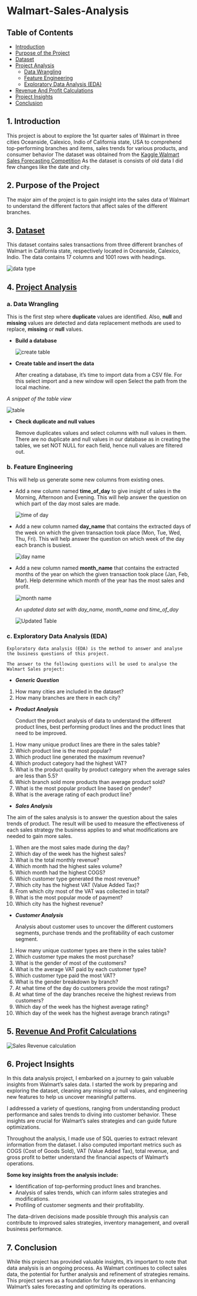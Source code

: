 # Walmart-Sales-Analysis
## Table of Contents
- [Introduction](https://github.com/samia-dola/Walmart-Sales-Analysis/edit/main/README.md#1-introduction)
- [Purpose of the Project](https://github.com/samia-dola/Walmart-Sales-Analysis#2-purpose-of-the-project)
- [Dataset](https://github.com/samia-dola/Walmart-Sales-Analysis#3-dataset)
- [Project Analysis](https://github.com/samia-dola/Walmart-Sales-Analysis#4-project-analysis)
  - [Data Wrangling](https://github.com/samia-dola/Walmart-Sales-Analysis#a-data-wrangling)
  - [Feature Engineering](https://github.com/samia-dola/Walmart-Sales-Analysis#b-feature-engineering)
  - [Exploratory Data Analysis (EDA)](https://github.com/samia-dola/Walmart-Sales-Analysis#c-exploratory-data-analysis-eda)
- [Revenue And Profit Calculations](https://github.com/samia-dola/Walmart-Sales-Analysis#5-revenue-and-profit-calculations)
- [Project Insights](https://github.com/samia-dola/Walmart-Sales-Analysis#6-project-insights)
- [Conclusion](https://github.com/samia-dola/Walmart-Sales-Analysis#7-conclusion)

## 1. Introduction
This project is about to explore the 1st quarter sales of Walmart in three cities Oceanside, Calexico, Indio of California state, USA to comprehend top-performing branches and items, sales trends for various products, and consumer behavior The dataset was obtained from the [Kaggle Walmart Sales Forecasting Competition](https://www.kaggle.com/c/walmart-recruiting-store-sales-forecasting) 
As the dataset is consists of old data I did few changes like the date and city.

## 2. Purpose of the Project 
The major aim of the project is to gain insight into the sales data of Walmart to understand the different factors that affect sales of the different branches.

## 3. [Dataset](https://github.com/samia-dola/Walmart-Sales-Analysis/blob/main/Walmart%20Sales%20Analysis.csv)
This dataset contains sales transactions from three different branches of Walmart in California state, respectively located in Oceanside, Calexico, Indio. The data contains 17 columns and 1001 rows with headings. 

![data type](https://github.com/samia-dola/Walmart-Sales-Analysis/assets/150064729/10eb85a4-f607-46d8-bb36-38cbf54e2775)

## 4. [Project Analysis](https://github.com/samia-dola/Walmart-Sales-Analysis/blob/main/Walmart%20Sales%20Analysis%20queries.sql)
### a. Data Wrangling

This is the first step where **duplicate** values are identified. Also, **null** and **missing** values are detected and data replacement methods are used to replace, **missing** or **null** values.

- **Build a database**

  ![create table](https://github.com/samia-dola/Walmart-Sales-Analysis/assets/150064729/80f0a25e-3e98-44bf-bbce-8dfe7f8aeb90)

- **Create table and insert the data**

  After creating a database, it’s time to import data from a CSV file. For this select import and a new window will open Select the path from the local machine.
  
*A snippet of the table view*
  
  ![table](https://github.com/samia-dola/Walmart-Sales-Analysis/assets/150064729/f2bc9ace-4150-4f85-9f5a-f76feffb9274)
  
- **Check duplicate and null values**

  Remove duplicates values and select columns with null values in them. There are no duplicate and null values in our database as in creating the tables, we set NOT NULL for each field, hence null values   are filtered out.

### b. Feature Engineering
  This will help us generate some new columns from existing ones.

- Add a new column named **time_of_day** to give insight of sales in the Morning, Afternoon and Evening. This will help answer the question on which part of the day most sales are made.
  
  ![time of day](https://github.com/samia-dola/Walmart-Sales-Analysis/assets/150064729/d5d381b0-6b4d-4a52-b917-bdda8dc0e878)

- Add a new column named **day_name** that contains the extracted days of the week on which the given transaction took place (Mon, Tue, Wed, Thu, Fri). This will help answer the question on which week     of the day each branch is busiest.
  
  ![day name](https://github.com/samia-dola/Walmart-Sales-Analysis/assets/150064729/cce710b4-ace5-4562-aba8-b14eae259a89)

- Add a new column named **month_name** that contains the extracted months of the year on which the given transaction took place (Jan, Feb, Mar). Help determine which month of the year has the most sales   and profit.
 
  ![month name](https://github.com/samia-dola/Walmart-Sales-Analysis/assets/150064729/4e778a3a-ff14-470b-91b9-72c8e7c656be)

  *An updated data set with day_name, month_name and time_of_day*

  ![Updated Table](https://github.com/samia-dola/Walmart-Sales-Analysis/assets/150064729/0b883fa8-88ef-45bb-8ef8-fd27026e2c78)

### c. Exploratory Data Analysis (EDA) 
    Exploratory data analysis (EDA) is the method to answer and analyse the business questions of this project.

    The answer to the following questions will be used to analyse the Walmart Sales project:

- ***Generic Question***

1. How many cities are included in the dataset?
2. How many branches are there in each city?

- ***Product Analysis***

  Conduct the product analysis of data to understand the different product lines, best performing product lines and the product lines that need to be improved.
1. How many unique product lines are there in the sales table?
2. Which product line is the most popular?
3. Which product line generated the maximum revenue?
4. Which product category had the highest VAT?
5. What is the product quality by product category when the average sales are less than 5.5?
6. Which branch sold more products than average product sold?
7. What is the most popular product line based on gender?
8. What is the average rating of each product line?

- ***Sales Analysis***

The aim of the sales analysis is to answer the question about the sales trends of product. The result will be used to measure the effectiveness of each sales strategy the business applies to and what modifications are needed to gain more sales.
1. When are the most sales made during the day?
2. Which day of the week has the highest sales?
3. What is the total monthly revenue?
4. Which month had the highest sales volume?
5. Which month had the highest COGS?
6. Which customer type generated the most revenue? 
7. Which city has the highest VAT (Value Added Tax)?
8. From which city most of the VAT was collected in total?
9. What is the most popular mode of payment?
10. Which city has the highest revenue?

- ***Customer Analysis***

  Analysis about customer uses to uncover the different customers segments, purchase trends and the profitability of each customer segment.
1. How many unique customer types are there in the sales table?
2. Which customer type makes the most purchase?
3. What is the gender of most of the customers?
4. What is the average VAT paid by each customer type?
5. Which customer type paid the most VAT?
6. What is the gender breakdown by branch?
7. At what time of the day do customers provide the most ratings?
8. At what time of the day branches receive the highest reviews from customers?
9. Which day of the week has the highest average rating?
10. Which day of the week has the highest average branch ratings?

## 5. [Revenue And Profit Calculations](https://github.com/samia-dola/Walmart-Sales-Analysis/blob/main/sales%20%26%20revenue%20queries.sql)

![Sales   Revenue calculation](https://github.com/samia-dola/Walmart-Sales-Analysis/assets/150064729/74ca54a4-1b0b-4edc-a765-56444bd6ee49)

## 6. Project Insights
In this data analysis project, I embarked on a journey to gain valuable insights from Walmart’s sales data. I started the work by preparing and exploring the dataset, cleaning any missing or null values, and engineering new features to help us uncover meaningful patterns.

I addressed a variety of questions, ranging from understanding product performance and sales trends to diving into customer behavior. These insights are crucial for Walmart’s sales strategies and can guide future optimizations.

Throughout the analysis, I made use of SQL queries to extract relevant information from the dataset. I also computed important metrics such as COGS (Cost of Goods Sold), VAT (Value Added Tax), total revenue, and gross profit to better understand the financial aspects of Walmart’s operations.

**Some key insights from the analysis include:**

- Identification of top-performing product lines and branches.
- Analysis of sales trends, which can inform sales strategies and modifications.
- Profiling of customer segments and their profitability.
  
The data-driven decisions made possible through this analysis can contribute to improved sales strategies, inventory management, and overall business performance.

## 7. Conclusion
While this project has provided valuable insights, it’s important to note that data analysis is an ongoing process. As Walmart continues to collect sales data, the potential for further analysis and refinement of strategies remains. This project serves as a foundation for future endeavors in enhancing Walmart’s sales forecasting and optimizing its operations.

